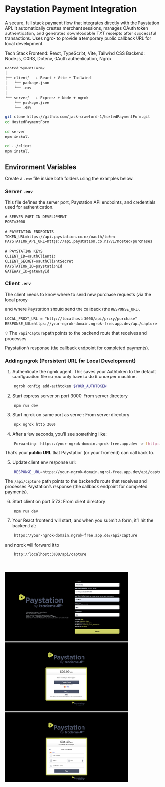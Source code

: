 # Paystation Payment Integration

A secure, full stack payment flow that integrates directly with the Paystation API. It automatically creates merchant sessions, manages OAuth token authentication, and generates downloadable TXT receipts after successful transactions. Uses ngrok to provide a temporary public callback URL for local development.

Tech Stack
Frontend: React, TypeScript, Vite, Tailwind CSS
Backend: Node.js, CORS, Dotenv, OAuth authentication, Ngrok

```pqsql
HostedPaymentForm/
│
├── client/   ← React + Vite + Tailwind
│   └── package.json
│   └── .env
│
└── server/   ← Express + Node + ngrok
    └── package.json
    └── .env
```

```bash
git clone https://github.com/jack-crawford-1/hostedPaymentForm.git
cd HostedPaymentForm
```

```bash
cd server
npm install
```

```bash
cd ../client
npm install
```

## Environment Variables

Create a `.env` file inside both folders using the examples below.

### **Server `.env`**

This file defines the server port, Paystation API endpoints, and credentials used for authentication.

```
# SERVER PORT IN DEVELOPMENT
PORT=3000

# PAYSTATION ENDPOINTS
TOKEN_URL=https://api.paystation.co.nz/oauth/token
PAYSTATION_API_URL=https://api.paystation.co.nz/v1/hosted/purchases

# PAYSTATION KEYS
CLIENT_ID=oauthClientId
CLIENT_SECRET=oauthClientSecret
PAYSTATION_ID=paystationId
GATEWAY_ID=gatewayId
```

### **Client `.env`**

The client needs to know where to send new purchase requests (via the local proxy)

and where Paystation should send the callback (the `RESPONSE_URL`).

```
LOCAL_PROXY_URL = "http://localhost:3000/api/proxy/purchase";
RESPONSE_URL=https://your-ngrok-domain.ngrok-free.app.dev/api/capture
```

💡 The `/api/capture`path points to the backend route that receives and processes

Paystation’s response (the callback endpoint for completed payments).

### Adding ngrok (Persistent URL for Local Development)

1.  Authenticate the ngrok agent. This saves your Authtoken to the default configuration file so you only have to do it once per machine.

```bash
    ngrok config add-authtoken $YOUR_AUTHTOKEN
```

2.  Start express server on port 3000: From server directory

```bash
    npm run dev
```

3.  Start ngrok on same port as server: From server directory

```bash
    npx ngrok http 3000
```

4.  After a few seconds, you’ll see something like:

```bash
    Forwarding  https://your-ngrok-domain.ngrok-free.app.dev -> [http://localhost:3000](http://localhost:3000/)
```

That’s your **public URL** that Paystation (or your frontend) can call back to.

5. Update client env response url:

```bash
    RESPONSE_URL=https://your-ngrok-domain.ngrok-free.app.dev/api/capture.`
```

The `/api/capture` path points to the backend’s route that receives and processes Paystation’s response (the callback endpoint for completed payments).

6. Start client on port 5173: From client directory

```bash
    npm run dev
```

7. Your React frontend will start, and when you submit a form, it’ll hit the backend at:

```bash
    https://your-ngrok-domain.ngrok-free.app.dev/api/capture
```

and ngrok will forward it to

```bash
    http://localhost:3000/api/capture

```

<br/>
<br/>
<img src="./assets/images/landingPage.png" alt="Landing Page" width="400">
<img src="./assets/images/hostedPage.png" alt="Paystation Hosted Page" width="400">
<img src="./assets/images/successPage.png" alt="Success Page" width="400">
